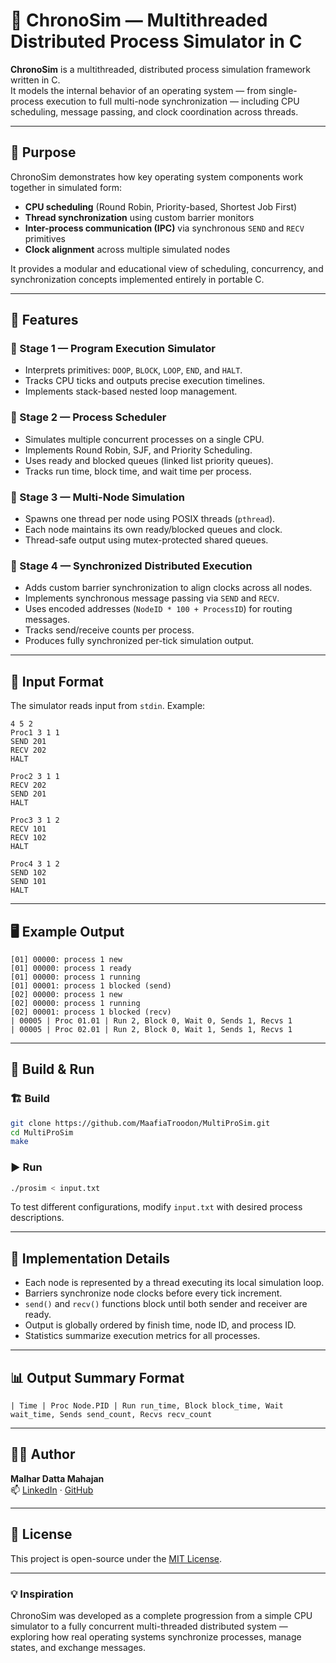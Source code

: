# 🧩 ChronoSim — Multithreaded Distributed Process Simulator in C

**ChronoSim** is a multithreaded, distributed process simulation framework written in C.  
It models the internal behavior of an operating system — from single-process execution to full multi-node synchronization — including CPU scheduling, message passing, and clock coordination across threads.

---

## 🧠 Purpose

ChronoSim demonstrates how key operating system components work together in simulated form:  
- **CPU scheduling** (Round Robin, Priority-based, Shortest Job First)  
- **Thread synchronization** using custom barrier monitors  
- **Inter-process communication (IPC)** via synchronous `SEND` and `RECV` primitives  
- **Clock alignment** across multiple simulated nodes  

It provides a modular and educational view of scheduling, concurrency, and synchronization concepts implemented entirely in portable C.

---

## 🚀 Features

### 🧩 Stage 1 — Program Execution Simulator
- Interprets primitives: `DOOP`, `BLOCK`, `LOOP`, `END`, and `HALT`.
- Tracks CPU ticks and outputs precise execution timelines.
- Implements stack-based nested loop management.

### 🧩 Stage 2 — Process Scheduler
- Simulates multiple concurrent processes on a single CPU.
- Implements Round Robin, SJF, and Priority Scheduling.
- Uses ready and blocked queues (linked list priority queues).
- Tracks run time, block time, and wait time per process.

### 🧩 Stage 3 — Multi-Node Simulation
- Spawns one thread per node using POSIX threads (`pthread`).
- Each node maintains its own ready/blocked queues and clock.
- Thread-safe output using mutex-protected shared queues.

### 🧩 Stage 4 — Synchronized Distributed Execution
- Adds custom barrier synchronization to align clocks across all nodes.
- Implements synchronous message passing via `SEND` and `RECV`.
- Uses encoded addresses (`NodeID * 100 + ProcessID`) for routing messages.
- Tracks send/receive counts per process.
- Produces fully synchronized per-tick simulation output.

---

## 🧩 Input Format

The simulator reads input from `stdin`. Example:

```
4 5 2
Proc1 3 1 1
SEND 201
RECV 202
HALT

Proc2 3 1 1
RECV 202
SEND 201
HALT

Proc3 3 1 2
RECV 101
RECV 102
HALT

Proc4 3 1 2
SEND 102
SEND 101
HALT
```

---

## 🖥️ Example Output

```
[01] 00000: process 1 new
[01] 00000: process 1 ready
[01] 00000: process 1 running
[01] 00001: process 1 blocked (send)
[02] 00000: process 1 new
[02] 00000: process 1 running
[02] 00001: process 1 blocked (recv)
| 00005 | Proc 01.01 | Run 2, Block 0, Wait 0, Sends 1, Recvs 1
| 00005 | Proc 02.01 | Run 2, Block 0, Wait 1, Sends 1, Recvs 1
```

---

## 🧰 Build & Run

### 🏗️ Build
```bash
git clone https://github.com/MaafiaTroodon/MultiProSim.git
cd MultiProSim
make
```

### ▶️ Run
```bash
./prosim < input.txt
```

To test different configurations, modify `input.txt` with desired process descriptions.

---

## 🧩 Implementation Details

- Each node is represented by a thread executing its local simulation loop.  
- Barriers synchronize node clocks before every tick increment.  
- `send()` and `recv()` functions block until both sender and receiver are ready.  
- Output is globally ordered by finish time, node ID, and process ID.  
- Statistics summarize execution metrics for all processes.

---

## 📊 Output Summary Format

```
| Time | Proc Node.PID | Run run_time, Block block_time, Wait wait_time, Sends send_count, Recvs recv_count
```

---

## 🧑‍💻 Author

**Malhar Datta Mahajan**  
📫 [LinkedIn](https://www.linkedin.com/in/malhar-mahajan-24a93214a/) · [GitHub](https://github.com/MaafiaTroodon)

---

## 🪪 License

This project is open-source under the [MIT License](LICENSE).

---

### 💡 Inspiration
ChronoSim was developed as a complete progression from a simple CPU simulator to a fully concurrent multi-threaded distributed system — exploring how real operating systems synchronize processes, manage states, and exchange messages.

